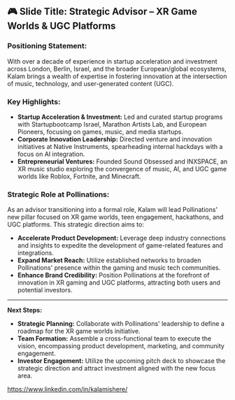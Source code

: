 ## 🎮 Slide Title: **Strategic Advisor – XR Game Worlds & UGC Platforms**

### **Positioning Statement:**

With over a decade of experience in startup acceleration and investment across London, Berlin, Israel, and the broader European/global ecosystems, Kalam brings a wealth of expertise in fostering innovation at the intersection of music, technology, and user-generated content (UGC).

### **Key Highlights:**

- **Startup Acceleration & Investment:** Led and curated startup programs with Startupbootcamp Israel, Marathon Artists Lab, and European Pioneers, focusing on games, music, and media startups.
- **Corporate Innovation Leadership:** Directed venture and innovation initiatives at Native Instruments, spearheading internal hackdays with a focus on AI integration.
- **Entrepreneurial Ventures:** Founded Sound Obsessed and INXSPACE, an XR music studio exploring the convergence of music, AI, and UGC game worlds like Roblox, Fortnite, and Minecraft.

### **Strategic Role at Pollinations:**

As an advisor transitioning into a formal role, Kalam will lead Pollinations' new pillar focused on XR game worlds, teen engagement, hackathons, and UGC platforms. This strategic direction aims to:

- **Accelerate Product Development:** Leverage deep industry connections and insights to expedite the development of game-related features and integrations.
- **Expand Market Reach:** Utilize established networks to broaden Pollinations' presence within the gaming and music tech communities.
- **Enhance Brand Credibility:** Position Pollinations at the forefront of innovation in XR gaming and UGC platforms, attracting both users and potential investors.

---

**Next Steps:**

- **Strategic Planning:** Collaborate with Pollinations' leadership to define a roadmap for the XR game worlds initiative.
- **Team Formation:** Assemble a cross-functional team to execute the vision, encompassing product development, marketing, and community engagement.
- **Investor Engagement:** Utilize the upcoming pitch deck to showcase the strategic direction and attract investment aligned with the new focus area.

https://www.linkedin.com/in/kalamishere/